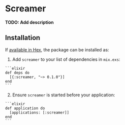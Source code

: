 # Screamer

**TODO: Add description**

## Installation

If [available in Hex](https://hex.pm/docs/publish), the package can be installed as:

  1. Add `screamer` to your list of dependencies in `mix.exs`:

    ```elixir
    def deps do
      [{:screamer, "~> 0.1.0"}]
    end
    ```

  2. Ensure `screamer` is started before your application:

    ```elixir
    def application do
      [applications: [:screamer]]
    end
    ```

